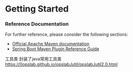 # Getting Started

### Reference Documentation
For further reference, please consider the following sections:

* [Official Apache Maven documentation](https://maven.apache.org/guides/index.html)
* [Spring Boot Maven Plugin Reference Guide](https://docs.spring.io/spring-boot/docs/2.2.5.RELEASE/maven-plugin/)

工具类 封装了java常用工具类
    https://0opslab.github.io/opslabJutil/opslabJutil2.0.html